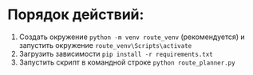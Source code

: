 # Порядок действий:

1. Создать окружение `python -m venv route_venv` (рекомендуется) и запустить окружение `route_venv\Scripts\activate`
2. Загрузить зависимости `pip install -r requirements.txt`
3. Запустить скрипт в командной строке `python route_planner.py`
